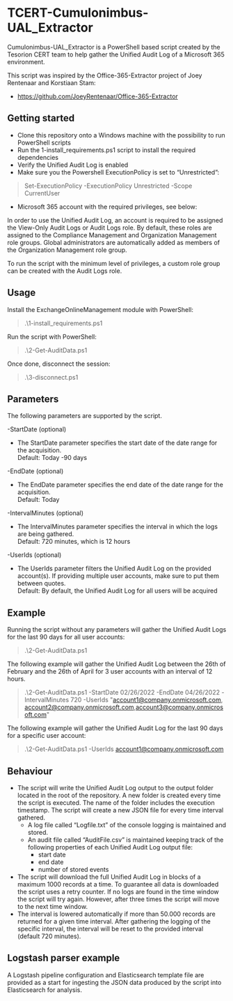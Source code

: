 # TCERT-Cumulonimbus-UAL_Extractor
Cumulonimbus-UAL_Extractor is a PowerShell based script created by the Tesorion CERT team to help gather the Unified Audit Log of a Microsoft 365 environment.

This script was inspired by the Office-365-Extractor project of Joey Rentenaar and Korstiaan Stam:
- https://github.com/JoeyRentenaar/Office-365-Extractor

## Getting started
- Clone this repository onto a Windows machine with the possibility to run PowerShell scripts
- Run the 1-install_requirements.ps1 script to install the required dependencies
- Verify the Unified Audit Log is enabled
- Make sure you the Powershell ExecutionPolicy is set to “Unrestricted”:
> Set-ExecutionPolicy -ExecutionPolicy Unrestricted -Scope CurrentUser
- Microsoft 365 account with the required privileges, see below:

In order to use the Unified Audit Log, an account is required to be assigned the View-Only Audit Logs or Audit Logs role. By default, these roles are assigned to the Compliance Management and Organization Management role groups. Global administrators are automatically added as members of the Organization Management role group.

To run the script with the minimum level of privileges, a custom role group can be created with the Audit Logs role.

## Usage
Install the ExchangeOnlineManagement module with PowerShell:
> .\1-install_requirements.ps1

Run the script with PowerShell:
> .\2-Get-AuditData.ps1

Once done, disconnect the session:
> .\3-disconnect.ps1

## Parameters
The following parameters are supported by the script.

-StartDate (optional)
- The StartDate parameter specifies the start date of the date range for the acquisition.
<br>Default: Today -90 days

-EndDate (optional)
- The EndDate parameter specifies the end date of the date range for the acquisition.
<br>Default: Today

-IntervalMinutes (optional)
- The IntervalMinutes parameter specifies the interval in which the logs are being gathered.
<br>Default: 720 minutes, which is 12 hours

-UserIds (optional)
- The UserIds parameter filters the Unified Audit Log on the provided account(s). If providing multiple user accounts, make sure to put them between quotes.
<br>Default: By default, the Unified Audit Log for all users will be acquired

## Example
Running the script without any parameters will gather the Unified Audit Logs for the last 90 days for all user accounts:
> .\2-Get-AuditData.ps1

The following example will gather the Unified Audit Log between the 26th of February and the 26th of April for 3 user accounts with an interval of 12 hours.
> .\2-Get-AuditData.ps1 -StartDate 02/26/2022 -EndDate 04/26/2022 -IntervalMinutes 720 
-UserIds "account1@company.onmicrosoft.com, account2@company.onmicrosoft.com,account3@company.onmicrosoft.com"

The following example will gather the Unified Audit Log for the last 90 days for a specific user account:
> .\2-Get-AuditData.ps1 -UserIds account1@company.onmicrosoft.com

## Behaviour
- The script will write the Unified Audit Log output to the output folder located in the root of the repository. A new folder is created every time the script is executed. The name of the folder includes the execution timestamp. The script will create a new JSON file for every time interval gathered.
  - A log file called “Logfile.txt” of the console logging is maintained and stored.
  - An audit file called “AuditFile.csv” is maintained keeping track of the following properties of each Unified Audit Log output file:
    - start date
    - end date
    - number of stored events
- The script will download the full Unified Audit Log in blocks of a maximum 1000 records at a time. To guarantee all data is downloaded the script uses a retry counter. If no logs are found in the time window the script will try again. However, after three times the script will move to the next time window.
- The interval is lowered automatically if more than 50.000 records are returned for a given time interval. After gathering the logging of the specific interval, the interval will be reset to the provided interval (default 720 minutes).

## Logstash parser example
A Logstash pipeline configuration and Elasticsearch template file are provided as a start for ingesting the JSON data produced by the script into Elasticsearch for analysis.

